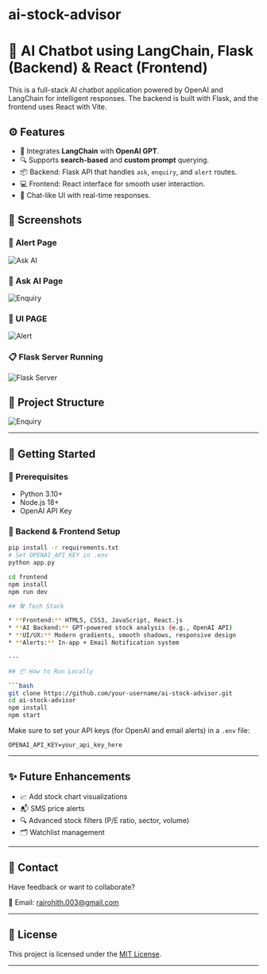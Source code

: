 # ai-stock-advisor
# 💬 AI Chatbot using LangChain, Flask (Backend) & React (Frontend)

This is a full-stack AI chatbot application powered by OpenAI and LangChain for intelligent responses. The backend is built with Flask, and the frontend uses React with Vite.

## ⚙️ Features

- 🔗 Integrates **LangChain** with **OpenAI GPT**.
- 🔍 Supports **search-based** and **custom prompt** querying.
- 📦 Backend: Flask API that handles `ask`, `enquiry`, and `alert` routes.
- 💻 Frontend: React interface for smooth user interaction.
- 💬 Chat-like UI with real-time responses.
## 📸 Screenshots

### 🚨 Alert Page
![Ask AI](./screenshots/Screenshot%202025-07-21%20115856.png)


###  🧠 Ask AI Page
![Enquiry](./screenshots/Screenshot%202025-07-21%20120245.png)

### 📩 UI PAGE
![Alert](./screenshots/Screenshot%202025-07-21%20122004.png)

### 📋 Flask Server Running
![Flask Server](./screenshots/Screenshot%202025-07-21%20122015.png)

## 📁 Project Structure
![Enquiry](./screenshots/Screenshot%202025-07-21%20123152.png)



---

## 🚀 Getting Started

### 🔧 Prerequisites

- Python 3.10+
- Node.js 18+
- OpenAI API Key

### 🔌 Backend & Frontend Setup

```bash
pip install -r requirements.txt
# Set OPENAI_API_KEY in .env
python app.py

cd frontend
npm install
npm run dev

## 🛠️ Tech Stack

* **Frontend:** HTML5, CSS3, JavaScript, React.js
* **AI Backend:** GPT-powered stock analysis (e.g., OpenAI API)
* **UI/UX:** Modern gradients, smooth shadows, responsive design
* **Alerts:** In-app + Email Notification system

---

## 📦 How to Run Locally

```bash
git clone https://github.com/your-username/ai-stock-advisor.git
cd ai-stock-advisor
npm install
npm start
```

Make sure to set your API keys (for OpenAI and email alerts) in a `.env` file:

```env
OPENAI_API_KEY=your_api_key_here

```

---

## ✨ Future Enhancements

* 📈 Add stock chart visualizations
* 📬 SMS price alerts
* 🔍 Advanced stock filters (P/E ratio, sector, volume)
* 🗂️ Watchlist management

---

## 📩 Contact

Have feedback or want to collaborate?

📧 Email: [rajrohith.003@gmail.com](mailto:rajrohith.003@gmail.com)  


---

## 📄 License

This project is licensed under the [MIT License](LICENSE).

---






